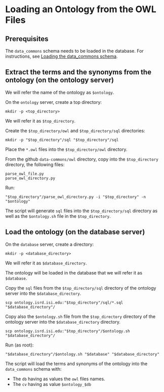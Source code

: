 # Loading an Ontology from the OWL Files

## Prerequisites

The `data_commons` schema needs to be loaded in the database.
For instructions, see [Loading the data_commons schema](/data_commons/README.md).

## Extract the terms and the synonyms from the ontology (on the ontology server)

We will refer the name of the ontology as `$ontology`.

On the `ontology` server, create a top directory:

```
mkdir -p <top_directory>

```

We will refer it as `$top_directory`. 

Create the `$top_directory/owl` and `$top_directory/sql` directories:

```
mkdir -p "$top_directory"/sql "$top_directory"/sql

```

Place the `*.owl` files into the `$top_directory/owl` directory.

From the github `data-commons/owl` directory, copy into the `$top_directory` directory, the following files:

```
parse_owl_file.py
parse_owl_directory.py

```

Run:

```
"$top_directory"/parse_owl_directory.py -i "$top_directory" -n "$ontology"

```

The script will generate `sql` files into the `$top_directory/sql` directory as well as the `$ontology.sh` file in the `$top_directory`.


## Load the ontology (on the database server)

On the `database` server, create a directory:

```
mkdir -p <database_directory>

```

We will refer it as `$database_directory`. 

The ontology will be loaded in the database that we will refer it as `$database`.

Copy the `sql` files from the `$top_directory/sql` directory of the ontology server into the `$database_directory`. 

```
scp ontology.isrd.isi.edu:"$top_directory"/sql/*.sql "$database_directory"/

```

Copy also the `$ontology.sh` file from the `$top_directory` directory of the ontology server into the `$database_directory` directory.

```
scp ontology.isrd.isi.edu:"$top_directory"/$ontology.sh "$database_directory"/

```


Run (as root):

```
"$database_directory"/$ontology.sh "$database" "$database_directory"

```

The script will load the terms and synonyms of the ontology into the `data_commons` schema with:

 - The `db` having as values the `owl` files names.
 - The `cv` having as value `$ontology_$db`
 
